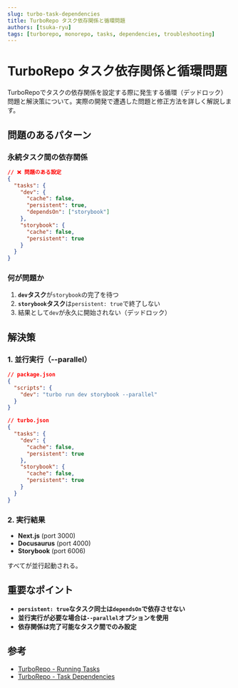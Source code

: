 ```yaml
---
slug: turbo-task-dependencies
title: TurboRepo タスク依存関係と循環問題
authors: [tsuka-ryu]
tags: [turborepo, monorepo, tasks, dependencies, troubleshooting]
---
```


# TurboRepo タスク依存関係と循環問題

TurboRepoでタスクの依存関係を設定する際に発生する循環（デッドロック）問題と解決策について。実際の開発で遭遇した問題と修正方法を詳しく解説します。

<!--truncate-->

## 問題のあるパターン

### 永続タスク間の依存関係

```json
// ❌ 問題のある設定
{
  "tasks": {
    "dev": {
      "cache": false,
      "persistent": true,
      "dependsOn": ["storybook"]
    },
    "storybook": {
      "cache": false,
      "persistent": true
    }
  }
}
```

### 何が問題か

1. **`dev`タスク**が`storybook`の完了を待つ
2. **`storybook`タスク**は`persistent: true`で終了しない
3. 結果として`dev`が永久に開始されない（デッドロック）

## 解決策

### 1. 並行実行（--parallel）

```json
// package.json
{
  "scripts": {
    "dev": "turbo run dev storybook --parallel"
  }
}

// turbo.json
{
  "tasks": {
    "dev": {
      "cache": false,
      "persistent": true
    },
    "storybook": {
      "cache": false,
      "persistent": true
    }
  }
}
```

### 2. 実行結果

- **Next.js** (port 3000)
- **Docusaurus** (port 4000)  
- **Storybook** (port 6006)

すべてが並行起動される。

## 重要なポイント

- **`persistent: true`なタスク同士は`dependsOn`で依存させない**
- **並行実行が必要な場合は`--parallel`オプションを使用**
- **依存関係は完了可能なタスク間でのみ設定**

## 参考

- [TurboRepo - Running Tasks](https://turbo.build/repo/docs/core-concepts/monorepos/running-tasks)
- [TurboRepo - Task Dependencies](https://turbo.build/repo/docs/core-concepts/monorepos/task-dependencies)